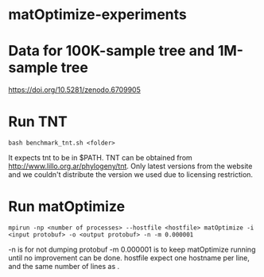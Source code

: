 # matOptimize-experiments
# Data for 100K-sample tree and 1M-sample tree
  https://doi.org/10.5281/zenodo.6709905

# Run TNT
```
bash benchmark_tnt.sh <folder>
```
It expects tnt to be in $PATH. TNT can be obtained from http://www.lillo.org.ar/phylogeny/tnt. Only latest versions from the website and we couldn't distribute the version we used due to licensing restriction.

# Run matOptimize
```
mpirun -np <number of processes> --hostfile <hostfile> matOptimize -i <input protobuf> -o <output protobuf> -n -m 0.000001
```
-n is for not dumping protobuf
-m 0.000001 is to keep matOptimize running until no improvement can be done.
hostfile expect one hostname per line, and the same number of lines as <number of processes>.
